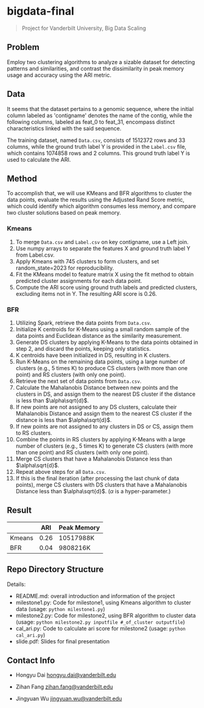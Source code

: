 # bigdata-final

> Project for Vanderbilt University, Big Data Scaling
## Problem

Employ two clustering algorithms to analyze a sizable dataset for detecting patterns and similarities, and contrast the dissimilarity in peak memory usage and accuracy using the ARI metric.

## Data

It seems that the dataset pertains to a genomic sequence, where the initial column labeled as 'contigname' denotes the name of the contig, while the following columns, labeled as feat_0 to feat_31, encompass distinct characteristics linked with the said sequence.

The training dataset, named `Data.csv`, consists of 1512372 rows and 33 columns, while the ground truth label Y is provided in the `Label.csv` file, which contains 1074858 rows and 2 columns. This ground truth label Y is used to calculate the ARI.

## Method

To accomplish that, we will use KMeans and BFR algorithms to cluster the data points, evaluate the results using the Adjusted Rand Score metric, which could identify which algorithm consumes less memory, and compare two cluster solutions based on peak memory.

### Kmeans

1. To merge `Data.csv` and `Label.csv` on key contigname, use a Left join.
2. Use numpy arrays to separate the features X and ground truth label Y from Label.csv.
3. Apply Kmeans with 745 clusters to form clusters, and set random_state=2023 for reproducibility.
4. Fit the KMeans model to feature matrix X using the fit method to obtain predicted cluster assignments for each data point.
5. Compute the ARI score using ground truth labels and predicted clusters, excluding items not in Y. The resulting ARI score is 0.26.

### BFR

1. Utilizing Spark, retrieve the data points from `Data.csv`.
2. Initialize K centroids for K-Means using a small random sample of the data points and Euclidean distance as the similarity measurement.
3. Generate DS clusters by applying K-Means to the data points obtained in step 2, and discard the points, keeping only statistics.
4. K centroids have been initialized in DS, resulting in K clusters.
5. Run K-Means on the remaining data points, using a large number of clusters (e.g., 5 times K) to produce CS clusters (with more than one point) and RS clusters (with only one point).
6. Retrieve the next set of data points from `Data.csv`.
7. Calculate the Mahalanobis Distance between new points and the clusters in DS, and assign them to the nearest DS cluster if the distance is less than $\alpha\sqrt{d}$.
8. If new points are not assigned to any DS clusters, calculate their Mahalanobis Distance and assign them to the nearest CS cluster if the distance is less than $\alpha\sqrt{d}$.
9. If new points are not assigned to any clusters in DS or CS, assign them to RS clusters.
10. Combine the points in RS clusters by applying K-Means with a large number of clusters (e.g., 5 times K) to generate CS clusters (with more than one point) and RS clusters (with only one point).
11. Merge CS clusters that have a Mahalanobis Distance less than $\alpha\sqrt{d}$.
12. Repeat above steps for all `Data.csv`.
13. If this is the final iteration (after processing the last chunk of data points), merge CS clusters with DS clusters that have a Mahalanobis Distance less than $\alpha\sqrt{d}$. ($\alpha$ is a hyper-parameter.)

## Result


|        | ARI  | Peak Memory |
|--------|------|-------------|
| Kmeans | 0.26 | 10517988K   |
| BFR    | 0.04 | 9808216K    |


## Repo Directory Structure

Details:

- README.md: overall introduction and information of the project
- milestone1.py: Code for milestone1, using Kmeans algorithm to cluster data (usage: `python milestone1.py`)
- milestone2.py: Code for milestone2, using BFR algorithm to cluster data (usage: `python milestone2.py inputfile #_of_cluster outputfile`)
- cal_ari.py: Code to calculate ari score for milestone2 (usage: `python cal_ari.py`)
- slide.pdf: Slides for final presentation

## Contact Info

- Hongyu Dai hongyu.dai@vanderbilt.edu

- Zihan Fang zihan.fang@vanderbilt.edu

- Jingyuan Wu jingyuan.wu@vanderbilt.edu
